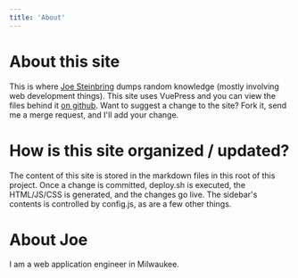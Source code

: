 ```yaml
---
title: 'About'
---
```


# About this site

This is where [Joe Steinbring](https://jws.dev) dumps random knowledge (mostly involving web development things).  This site uses VuePress and you can view the files behind it [on github](https://github.com/steinbring/kb.jws.app).  Want to suggest a change to the site?  Fork it, send me a merge request, and I'll add your change.

# How is this site organized / updated?

The content of this site is stored in the markdown files in this root of this project.  Once a change is committed, deploy.sh is executed, the HTML/JS/CSS is generated, and the changes go live.  The sidebar's contents is controlled by config.js, as are a few other things.

# About Joe

I am a web application engineer in Milwaukee.
